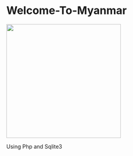# Welcome-To-Myanmar
<img src="https://drive.google.com/file/d/1bMVVoAGSK-HTFEtro4ST-klvf8FOw-03/view?usp=sharing" width="300">


Using Php and Sqlite3
